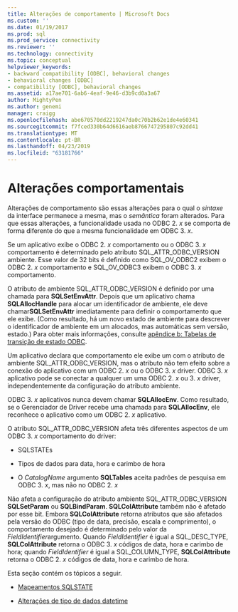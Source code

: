 ```yaml
---
title: Alterações de comportamento | Microsoft Docs
ms.custom: ''
ms.date: 01/19/2017
ms.prod: sql
ms.prod_service: connectivity
ms.reviewer: ''
ms.technology: connectivity
ms.topic: conceptual
helpviewer_keywords:
- backward compatibility [ODBC], behavioral changes
- behavioral changes [ODBC]
- compatibility [ODBC], behavioral changes
ms.assetid: a17ae701-6ab6-4eaf-9e46-d3b9cd0a3a67
author: MightyPen
ms.author: genemi
manager: craigg
ms.openlocfilehash: abe670570dd2219247da0c70b2b62e1de4e60341
ms.sourcegitcommit: f7fced330b64d6616aeb8766747295807c92dd41
ms.translationtype: MT
ms.contentlocale: pt-BR
ms.lasthandoff: 04/23/2019
ms.locfileid: "63181766"
---
```

# <a name="behavioral-changes"></a>Alterações comportamentais
Alterações de comportamento são essas alterações para o qual o *sintaxe* da interface permanece a mesma, mas o *semântica* foram alterados. Para que essas alterações, a funcionalidade usada no ODBC 2. *x* se comporta de forma diferente do que a mesma funcionalidade em ODBC 3. *x*.  
  
 Se um aplicativo exibe o ODBC 2. *x* comportamento ou o ODBC 3. *x* comportamento é determinado pelo atributo SQL_ATTR_ODBC_VERSION ambiente. Esse valor de 32 bits é definido como SQL_OV_ODBC2 exibem o ODBC 2. *x* comportamento e SQL_OV_ODBC3 exibem o ODBC 3. *x* comportamento.  
  
 O atributo de ambiente SQL_ATTR_ODBC_VERSION é definido por uma chamada para **SQLSetEnvAttr**. Depois que um aplicativo chama **SQLAllocHandle** para alocar um identificador de ambiente, ele deve chamar**SQLSetEnvAttr** imediatamente para definir o comportamento que ele exibe. (Como resultado, há um novo estado de ambiente para descrever o identificador de ambiente em um alocados, mas automáticas sem versão, estado.) Para obter mais informações, consulte [apêndice b: Tabelas de transição de estado ODBC](../../../odbc/reference/appendixes/appendix-b-odbc-state-transition-tables.md).  
  
 Um aplicativo declara que comportamento ele exibe um com o atributo de ambiente SQL_ATTR_ODBC_VERSION, mas o atributo não tem efeito sobre a conexão do aplicativo com um ODBC 2. *x* ou o ODBC 3. *x* driver. ODBC 3. *x* aplicativo pode se conectar a qualquer um uma ODBC 2. *x* ou 3. *x* driver, independentemente da configuração do atributo ambiente.  
  
 ODBC 3. *x* aplicativos nunca devem chamar **SQLAllocEnv**. Como resultado, se o Gerenciador de Driver recebe uma chamada para **SQLAllocEnv**, ele reconhece o aplicativo como um ODBC 2. *x* aplicativo.  
  
 O atributo SQL_ATTR_ODBC_VERSION afeta três diferentes aspectos de um ODBC 3. *x* comportamento do driver:  
  
-   SQLSTATEs  
  
-   Tipos de dados para data, hora e carimbo de hora  
  
-   O *CatalogName* argumento **SQLTables** aceita padrões de pesquisa em ODBC 3. *x*, mas não no ODBC 2. *x*  
  
 Não afeta a configuração do atributo ambiente SQL_ATTR_ODBC_VERSION **SQLSetParam** ou **SQLBindParam**. **SQLColAttribute** também não é afetado por esse bit. Embora **SQLColAttribute** retorna atributos que são afetados pela versão do ODBC (tipo de data, precisão, escala e comprimento), o comportamento desejado é determinado pelo valor da *FieldIdentifier*argumento. Quando *FieldIdentifier* é igual a SQL_DESC_TYPE, **SQLColAttribute** retorna o ODBC 3. *x* códigos de data, hora e carimbo de hora; quando *FieldIdentifier* é igual a SQL_COLUMN_TYPE, **SQLColAttribute** retorna o ODBC 2. *x* códigos de data, hora e carimbo de hora.  
  
 Esta seção contém os tópicos a seguir.  
  
-   [Mapeamentos SQLSTATE](../../../odbc/reference/develop-app/sqlstate-mappings.md)  
  
-   [Alterações de tipo de dados datetime](../../../odbc/reference/develop-app/datetime-data-type-changes.md)
